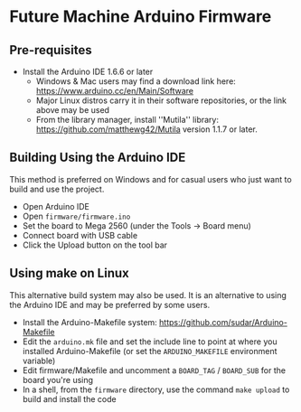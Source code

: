 # Future Machine Arduino Firmware

## Pre-requisites

* Install the Arduino IDE 1.6.6 or later
    * Windows & Mac users may find a download link here: https://www.arduino.cc/en/Main/Software
    * Major Linux distros carry it in their software repositories, or the link above may be used
    * From the library manager, install ''Mutila'' library: https://github.com/matthewg42/Mutila version 1.1.7 or later.

## Building Using the Arduino IDE

This method is preferred on Windows and for casual users who just want to build and use the project.

* Open Arduino IDE 
* Open `firmware/firmware.ino`
* Set the board to Mega 2560 (under the Tools -> Board menu)
* Connect board with USB cable 
* Click the Upload button on the tool bar

## Using make on Linux

This alternative build system may also be used. It is an alternative to using the Arduino IDE and may be preferred by some users. 

* Install the Arduino-Makefile system: https://github.com/sudar/Arduino-Makefile
* Edit the `arduino.mk` file and set the include line to point at where you installed Arduino-Makefile (or set the `ARDUINO_MAKEFILE` environment variable)
* Edit firmware/Makefile and uncomment a `BOARD_TAG` / `BOARD_SUB` for the board you're using
* In a shell, from the `firmware` directory, use the command `make upload` to build and install the code


